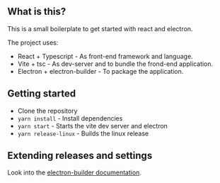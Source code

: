 ## What is this?
This is a small boilerplate to get started with react and electron.

The project uses:
- React + Typescript - As front-end framework and language.
- Vite + tsc - As dev-server and to bundle the frond-end application.
- Electron + electron-builder - To package the application.

## Getting started

- Clone the repository
- `yarn install` - Install dependencies
- `yarn start` - Starts the vite dev server and electron
- `yarn release-linux` - Builds the linux release


## Extending releases and settings
Look into the [electron-builder documentation](https://www.electron.build/).